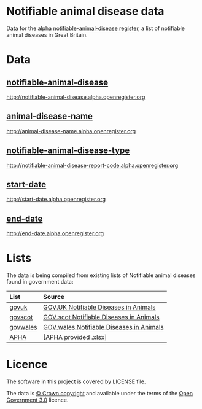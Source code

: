 # Notifiable animal disease data

Data for the alpha [notifiable-animal-disease register](http://notifiable-animal-disease.alpha.openregister.org),
a list of notifiable animal diseases in Great Britain.


# Data

## [notifiable-animal-disease](data/notifiable-animal-disease/notifiable-animal-disease.tsv)

http://notifiable-animal-disease.alpha.openregister.org

## [animal-disease-name](data/animal-disease-name/animal-disease-name.tsv)

http://animal-disease-name.alpha.openregister.org

## [notifiable-animal-disease-type](data/notifiable-animal-disease-report-code/notifiable-animal-disease-report-code.tsv)

http://notifiable-animal-disease-report-code.alpha.openregister.org

## [start-date](data/start-date/start-date.tsv)

http://start-date.alpha.openregister.org

## [end-date](data/end-date/end-date.tsv)

http://end-date.alpha.openregister.org

# Lists

The data is being compiled from existing lists of Notifiable animal diseases found in government data:

| List | Source |
| :---         |    :--- |
|[govuk](lists/govuk) |[GOV.UK Notifiable Diseases in Animals](https://www.gov.uk/government/collections/notifiable-diseases-in-animals)|
|[govscot](lists/govscot) |[GOV.scot Notifiable Diseases in Animals](http://www.gov.scot/Topics/farmingrural/Agriculture/animal-welfare/Diseases/disease/notifiable)|
|[govwales](lists/govwales) |[GOV.wales Notifiable Diseases in Animals](http://gov.wales/topics/environmentcountryside/ahw/disease/?lang=en)|
|[APHA](lists/APHA) |[APHA provided .xlsx]

# Licence

The software in this project is covered by LICENSE file.

The data is [© Crown copyright](http://www.nationalarchives.gov.uk/information-management/re-using-public-sector-information/copyright-and-re-use/crown-copyright/)
and available under the terms of the [Open Government 3.0](https://www.nationalarchives.gov.uk/doc/open-government-licence/version/3/) licence.
